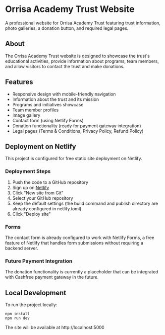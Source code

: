 # Orrisa Academy Trust Website

A professional website for Orrisa Academy Trust featuring trust information, photo galleries, a donation button, and required legal pages.

## About

The Orrisa Academy Trust website is designed to showcase the trust's educational activities, provide information about programs, team members, and allow visitors to contact the trust and make donations.

## Features

- Responsive design with mobile-friendly navigation
- Information about the trust and its mission
- Programs and initiatives showcase
- Team member profiles
- Image gallery
- Contact form (using Netlify Forms)
- Donation functionality (ready for payment gateway integration)
- Legal pages (Terms & Conditions, Privacy Policy, Refund Policy)

## Deployment on Netlify

This project is configured for free static site deployment on Netlify.

### Deployment Steps

1. Push the code to a GitHub repository
2. Sign up on [Netlify](https://www.netlify.com/)
3. Click "New site from Git"
4. Select your GitHub repository
5. Keep the default settings (the build command and publish directory are already configured in netlify.toml)
6. Click "Deploy site"

### Forms

The contact form is already configured to work with Netlify Forms, a free feature of Netlify that handles form submissions without requiring a backend server.

### Future Payment Integration

The donation functionality is currently a placeholder that can be integrated with Cashfree payment gateway in the future.

## Local Development

To run the project locally:

```
npm install
npm run dev
```

The site will be available at http://localhost:5000